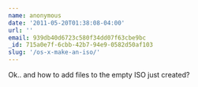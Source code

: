 ```yaml
---
name: anonymous
date: '2011-05-20T01:38:08-04:00'
url: ''
email: 939db40d6723c580f34dd07f63cbe9bc
_id: 715a0e7f-6cbb-42b7-94e9-0582d50af103
slug: '/os-x-make-an-iso/'
---
```


Ok.. and how to add files to the empty ISO just created?
